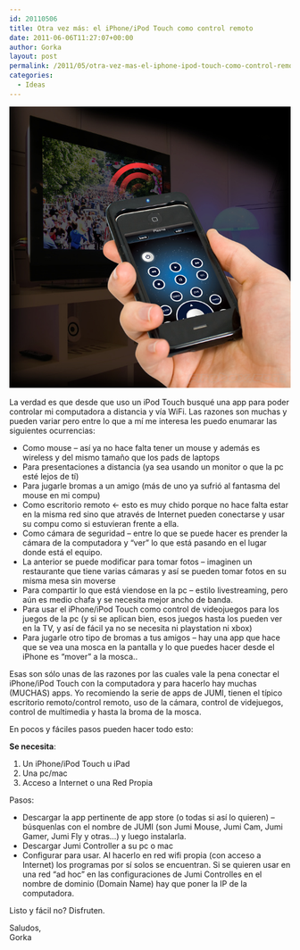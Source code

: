 ```yaml
---
id: 20110506
title: Otra vez más: el iPhone/iPod Touch como control remoto
date: 2011-06-06T11:27:07+00:00
author: Gorka
layout: post
permalink: /2011/05/otra-vez-mas-el-iphone-ipod-touch-como-control-remoto/
categories:
  - Ideas
---
```

<img style="margin: auto;" src="/public/img/2011/05/iphone-remote-control.jpg" alt="iPhone Remote Control" />

La verdad es que desde que uso un iPod Touch busqué una app para poder controlar mi computadora a distancia y vía WiFi. Las razones son muchas y pueden variar pero entre lo que a mí me interesa les puedo enumarar las siguientes ocurrencias:

- Como mouse – así ya no hace falta tener un mouse y además es wireless y del mismo tamaño que los pads de laptops
- Para presentaciones a distancia (ya sea usando un monitor o que la pc esté lejos de tí)
- Para jugarle bromas a un amigo (más de uno ya sufrió al fantasma del mouse en mi compu)
- Como escritorio remoto <- esto es muy chido porque no hace falta estar en la misma red sino que através de Internet pueden conectarse y usar su compu como si estuvieran frente a ella.
- Como cámara de seguridad – entre lo que se puede hacer es prender la cámara de la computadora y “ver” lo que está pasando en el lugar donde está el equipo.
- La anterior se puede modificar para tomar fotos – imaginen un restaurante que tiene varias cámaras y así se pueden tomar fotos en su misma mesa sin moverse
- Para compartir lo que está viendose en la pc – estilo livestreaming, pero aún es medio chafa y se necesita mejor ancho de banda.
- Para usar el iPhone/iPod Touch como control de videojuegos para los juegos de la pc (y si se aplican bien, esos juegos hasta los pueden ver en la TV, y así de fácil ya no se necesita ni playstation ni xbox)
- Para jugarle otro tipo de bromas a tus amigos – hay una app que hace que se vea una mosca en la pantalla y lo que puedes hacer desde el iPhone es “mover” a la mosca..

Esas son sólo unas de las razones por las cuales vale la pena conectar el iPhone/iPod Touch con la computadora y para hacerlo hay muchas (MUCHAS) apps. Yo recomiendo la serie de apps de JUMI, tienen el típico escritorio remoto/control remoto, uso de la cámara, control de videjuegos, control de multimedia y hasta la broma de la mosca.

En pocos y fáciles pasos pueden hacer todo esto:

**Se necesita**:

1. Un iPhone/iPod Touch u iPad
2. Una pc/mac
3. Acceso a Internet o una Red Propia

Pasos:

- Descargar la app pertinente de app store (o todas si así lo quieren) – búsquenlas con el nombre de JUMI (son Jumi Mouse, Jumi Cam, Jumi Gamer, Jumi Fly y otras…) y luego instalarla.
- Descargar Jumi Controller a su pc o mac
- Configurar para usar. Al hacerlo en red wifi propia (con acceso a Internet) los programas por sí solos se encuentran. Si se quieren usar en una red “ad hoc” en las configuraciones de Jumi Controlles en el nombre de dominio (Domain Name) hay que poner la IP de la computadora.

Listo y fácil no? Disfruten.

Saludos,<br />
Gorka
